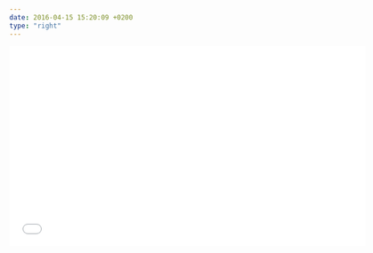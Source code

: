 ```yaml
---
date: 2016-04-15 15:20:09 +0200
type: "right"
---
```

<iframe src="//coub.com/embed/bwyw5?muted=false&autostart=false&originalSize=false&startWithHD=false" allowfullscreen="true" frameborder="0" width="640" height="360"></iframe>

